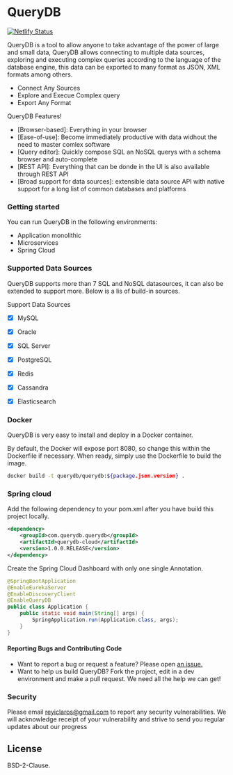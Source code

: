 # QueryDB

[![Netlify Status](https://api.netlify.com/api/v1/badges/5165e705-198a-4979-8df3-3ee708118a7f/deploy-status)](https://app.netlify.com/sites/querydb/deploys)

QueryDB is a tool to allow anyone to take advantage of the power of large and small data, QueryDB allows connecting to multiple data sources, exploring and executing complex queries according to the language of the database engine, this data can be exported to many format as JSON, XML formats among others.

  - Connect Any Sources
  - Explore and Execue Complex query
  - Export Any Format

 QueryDB Features!

  - [Browser-based]: Everything in your browser
  - [Ease-of-use]: Become immediately productive with data widhout the need to master comlex software
  - [Query editor]: Quickly compose SQL an NoSQL querys with a schema browser and auto-complete
  - [REST API]: Everything that can be donde in the UI is also available through REST API
  - [Broad support for data sources]: extensible data source API with native support for a long list of common databases and platforms

### Getting started

You can run QueryDB in the following environments:

* Application monolithic
* Microservices
* Spring Cloud

### Supported Data Sources

QueryDB supports more than 7 SQL and NoSQL datasources, it can also be extended to support more. Below is a lis of build-in sources.

Support Data Sources
- [x] MySQL
- [x] Oracle
- [x] SQL Server
- [x] PostgreSQL
- [x] Redis
- [x] Cassandra
- [x] Elasticsearch


### Docker
QueryDB is very easy to install and deploy in a Docker container.

By default, the Docker will expose port 8080, so change this within the Dockerfile if necessary. When ready, simply use the Dockerfile to build the image.

```sh
docker build -t querydb/querydb:${package.json.version} .
```
### Spring cloud
Add the following dependency to your pom.xml after you have build this project locally.
```xml
<dependency>
	<groupId>com.querydb.querydb</groupId>
	<artifactId>querydb-cloud</artifactId>
	<version>1.0.0.RELEASE</version>
</dependency>
```

Create the Spring Cloud Dashboard with only one single Annotation.
```java
@SpringBootApplication
@EnableEurekaServer
@EnableDiscoveryClient
@EnableQueryDB
public class Application {
	public static void main(String[] args) {
		SpringApplication.run(Application.class, args);
	}
}
```
#### Reporting Bugs and Contributing Code
- Want to report a bug or request a feature? Please open [an issue.](https://github.com/getquerydb/querydb/issues/new)
- Want to help us build QueryDB? Fork the project, edit in a dev environment and make a pull request. We need all the help we can get!


### Security

Please email reyiclaros@gmail.com to report any security vulnerabilities. We will acknowledge receipt of your vulnerability and strive to send you regular updates about our progress

License
----

BSD-2-Clause.

